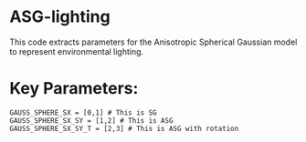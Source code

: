 # ASG-lighting
This code extracts parameters for the Anisotropic Spherical Gaussian model to represent environmental lighting.

# Key Parameters:
	GAUSS_SPHERE_SX = [0,1] # This is SG
	GAUSS_SPHERE_SX_SY = [1,2] # This is ASG
	GAUSS_SPHERE_SX_SY_T = [2,3] # This is ASG with rotation
